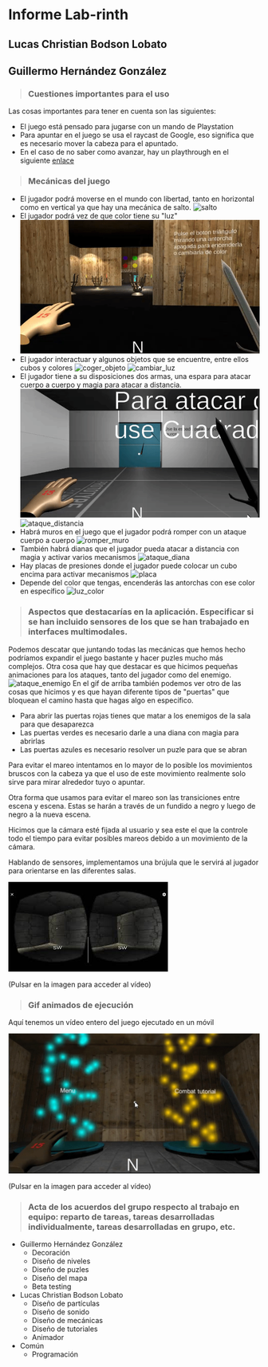 # Informe Lab-rinth
## Lucas Christian Bodson Lobato

## Guillermo Hernández González


> ### Cuestiones importantes para el uso

Las cosas importantes para tener en cuenta son las siguientes:

* El juego está pensado para jugarse con un mando de Playstation
* Para apuntar en el juego se usa el raycast de Google, eso significa que es necesario mover la cabeza para el apuntado.
* En el caso de no saber como avanzar, hay un playthrough en el siguiente [enlace](https://drive.google.com/file/d/1YC_BZ41G88PuPUSGAnSdrg4XwEAKXvib/view?usp=drivesdk)

> ### Mecánicas del juego

* El jugador podrá moverse en el mundo con libertad, tanto en horizontal como en vertical ya que hay una mecánica de salto.
  ![salto](RECURSOS%20README/salto-movimiento.gif)
* El jugador podrá vez de que color tiene su "luz"
  ![luz](RECURSOS%20README/activar-luz-mano.gif)
* El jugador interactuar y algunos objetos que se encuentre, entre ellos cubos y colores
  ![coger_objeto](RECURSOS%20README/coger-obj-placa-presion.gif)
  ![cambiar_luz](RECURSOS%20README/cambiar-color-mano.gif)
* El jugador tiene a su disposiciones dos armas, una espara para atacar cuerpo a cuerpo y magia para atacar a distancia.
  ![ataque_espada](RECURSOS%20README/ataque-espada.gif)
  ![ataque_distancia](RECURSOS%20README/ataque-distancia-diana.gif)
* Habrá muros en el juego que el jugador podrá romper con un ataque cuerpo a cuerpo
  ![romper_muro](RECURSOS%20README/romper-muro.gif)
* También habrá dianas que el jugador pueda atacar a distancia con magia y activar varios mecanismos
  ![ataque_diana](RECURSOS%20README/ataque-distancia-diana.gif)
* Hay placas de presiones donde el jugador puede colocar un cubo encima para activar mecanismos 
  ![placa](RECURSOS%20README/coger-obj-placa-presion.gif)
* Depende del color que tengas, encenderás las antorchas con ese color en específico
  ![luz_color](RECURSOS%20README/puzle-color.gif)


> ### Aspectos que destacarías en la aplicación. Especificar si se han incluido sensores de los que se han trabajado en interfaces multimodales.
Podemos descatar que juntando todas las mecánicas que hemos hecho podríamos expandir el juego bastante y hacer puzles mucho más complejos.
Otra cosa que hay que destacar es que hicimos pequeñas animaciones para los ataques, tanto del jugador como del enemigo.
![ataque_enemigo](RECURSOS%20README/esqueleto-puerta-enemigos.gif)
En el gif de arriba también podemos ver otro de las cosas que hicimos y es que hayan diferente tipos de "puertas" que bloquean el camino hasta que hagas algo en específico.
* Para abrir las puertas rojas tienes que matar a los enemigos de la sala para que desaparezca
* Las puertas verdes es necesario darle a una diana con magia para abrirlas
* Las puertas azules es necesario resolver un puzle para que se abran

Para evitar el mareo intentamos en lo mayor de lo posible los movimientos bruscos con la cabeza ya que el uso de este movimiento realmente solo sirve para mirar alrededor tuyo o apuntar.

Otra forma que usamos para evitar el mareo son las transiciones entre escena y escena. Estas se harán a través de un fundido a negro y luego de negro a la nueva escena.

Hicimos que la cámara esté fijada al usuario y sea este el que la controle todo el tiempo para evitar posibles mareos debido a un movimiento de la cámara.

Hablando de sensores, implementamos una brújula que le servirá al jugador para orientarse en las diferentes salas.

[![Watch the video](RECURSOS%20README/brujula.jpg)](https://youtu.be/vt5fpE0bzSY)

(Pulsar en la imagen para acceder al vídeo)
> ### Gif animados de ejecución

Aquí tenemos un vídeo entero del juego ejecutado en un móvil

[![Watch the video](RECURSOS%20README/game.jpg)](https://drive.google.com/file/d/1YC_BZ41G88PuPUSGAnSdrg4XwEAKXvib/view?usp=drivesdk)

(Pulsar en la imagen para acceder al vídeo)
> ### Acta de los acuerdos del grupo respecto al trabajo en equipo: reparto de tareas, tareas desarrolladas individualmente, tareas desarrolladas en grupo, etc.

- Guillermo Hernández González
  - Decoración
  - Diseño de niveles
  - Diseño de puzles
  - Diseño del mapa
  - Beta testing
- Lucas Christian Bodson Lobato
  - Diseño de partículas
  - Diseño de sonido
  - Diseño de mecánicas
  - Diseño de tutoriales
  - Animador
- Común
  - Programación
